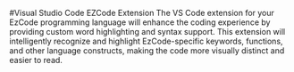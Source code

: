 #Visual Studio Code EZCode Extension
The VS Code extension for your EzCode programming language will enhance the coding experience by providing custom word highlighting and syntax support. This extension will intelligently recognize and highlight EzCode-specific keywords, functions, and other language constructs, making the code more visually distinct and easier to read.